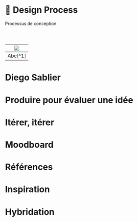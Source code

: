 # 🔄 Design Process
  Processus de conception
### &nbsp;


|![](links/Checklists.jpg) |
|:---:|
| Abc[^1]           |

# Diego Sablier

# Produire pour évaluer une idée

# Itérer, itérer



# Moodboard

# Références

# Inspiration

# Hybridation

